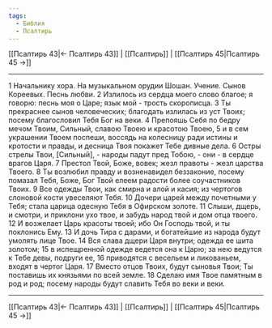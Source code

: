 ```yaml
---
tags:
  - Библия
  - Псалтирь
---
```

[[Псалтирь 43|← Псалтирь 43]] | [[Псалтирь]] | [[Псалтирь 45|Псалтирь 45 →]]

---
1 Начальнику хора. На музыкальном орудии Шошан. Учение. Сынов Кореевых. Песнь любви.
2 Излилось из сердца моего слово благое; я говорю: песнь моя о Царе; язык мой - трость скорописца.
3 Ты прекраснее сынов человеческих; благодать излилась из уст Твоих; посему благословил Тебя Бог на веки.
4 Препояшь Себя по бедру мечом Твоим, Сильный, славою Твоею и красотою Твоею,
5 и в сем украшении Твоем поспеши, воссядь на колесницу ради истины и кротости и правды, и десница Твоя покажет Тебе дивные дела.
6 Остры стрелы Твои, [Сильный], - народы падут пред Тобою, - они - в сердце врагов Царя.
7 Престол Твой, Боже, вовек; жезл правоты - жезл царства Твоего.
8 Ты возлюбил правду и возненавидел беззаконие, посему помазал Тебя, Боже, Бог Твой елеем радости более соучастников Твоих.
9 Все одежды Твои, как смирна и алой и касия; из чертогов слоновой кости увеселяют Тебя.
10 Дочери царей между почетными у Тебя; стала царица одесную Тебя в Офирском золоте.
11 Слыши, дщерь, и смотри, и приклони ухо твое, и забудь народ твой и дом отца твоего.
12 И возжелает Царь красоты твоей; ибо Он Господь твой, и ты поклонись Ему.
13 И дочь Тира с дарами, и богатейшие из народа будут умолять лице Твое.
14 Вся слава дщери Царя внутри; одежда ее шита золотом;
15 в испещренной одежде ведется она к Царю; за нею ведутся к Тебе девы, подруги ее,
16 приводятся с весельем и ликованьем, входят в чертог Царя.
17 Вместо отцов Твоих, будут сыновья Твои; Ты поставишь их князьями по всей земле.
18 Сделаю имя Твое памятным в род и род; посему народы будут славить Тебя во веки и веки.

---
[[Псалтирь 43|← Псалтирь 43]] | [[Псалтирь]] | [[Псалтирь 45|Псалтирь 45 →]]